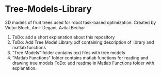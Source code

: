 # Tree-Models-Library
3D models of fruit trees used for robot task-based optimization.
Created by Victor Bloch, Amir Degani, Avital Bechar

1. ToDo: add a short explanation about this repository
2. ToDo: Add Tree Model Library.pdf containing description of library and matlab functions
3. "Tree Models" folder contains text files with tree models
4. "Matlab Functions" folder contains matlab functions for reading and drawing tree models
ToDo: add readme in Matlab Functions folder with explanation.
